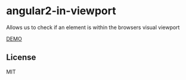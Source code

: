 # angular2-in-viewport
Allows us to check if an element is within the browsers visual viewport

<a href="https://embed.plnkr.co/ncODgBpLhP04Ak1VdUZY/" target="_blank">DEMO</a>

## License
MIT
